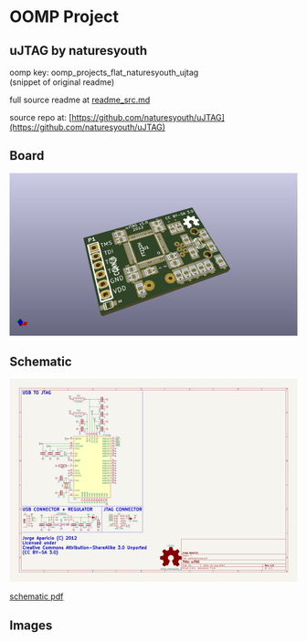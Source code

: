 # OOMP Project  
## uJTAG  by naturesyouth  
  
oomp key: oomp_projects_flat_naturesyouth_ujtag  
(snippet of original readme)  
  
  
  full source readme at [readme_src.md](readme_src.md)  
  
source repo at: [https://github.com/naturesyouth/uJTAG](https://github.com/naturesyouth/uJTAG)  
## Board  
  
[![working_3d.png](working_3d_600.png)](working_3d.png)  
## Schematic  
  
[![working_schematic.png](working_schematic_600.png)](working_schematic.png)  
  
[schematic pdf](working_schematic.pdf)  
## Images  
